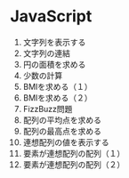 # JavaScript

1. 文字列を表示する
2. 文字列の連結
3. 円の面積を求める
4. 少数の計算
5. BMIを求める（１）
6. BMIを求める（２）
7. FizzBuzz問題
8. 配列の平均点を求める
9. 配列の最高点を求める
10. 連想配列の値を表示する
11. 要素が連想配列の配列（１）
12. 要素が連想配列の配列（２）
